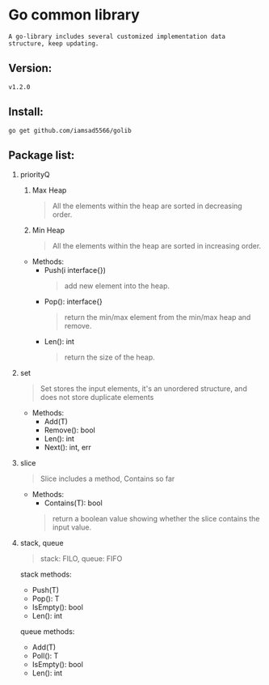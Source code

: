 # Go common library
    A go-library includes several customized implementation data structure, keep updating.

## Version:
    v1.2.0
## Install:
    go get github.com/iamsad5566/golib

## Package list:
1. priorityQ
    1. Max Heap
        > All the elements within the heap are sorted in decreasing order.
    2. Min Heap
        > All the elements within the heap are sorted in increasing order.
    - Methods:
        - Push(i interface{})
            > add new element into the heap.
        - Pop(): interface{}
            > return the min/max element from the min/max heap and remove.
        - Len(): int
            > return the size of the heap.

2. set
   > Set stores the input elements, it's an unordered structure, and does not store duplicate elements
    - Methods:
        - Add(T)
        - Remove(): bool
        - Len(): int
        - Next(): int, err

3. slice
    > Slice includes a method, Contains so far
    - Methods:
        - Contains(T): bool
        > return a boolean value showing whether the slice contains the input value.

4. stack, queue
    > stack: FILO, queue: FIFO  
      
    stack methods:  
    - Push(T) 
    - Pop(): T
    - IsEmpty(): bool
    - Len(): int

    queue methods:  
    - Add(T)
    - Poll(): T
    - IsEmpty(): bool
    - Len(): int